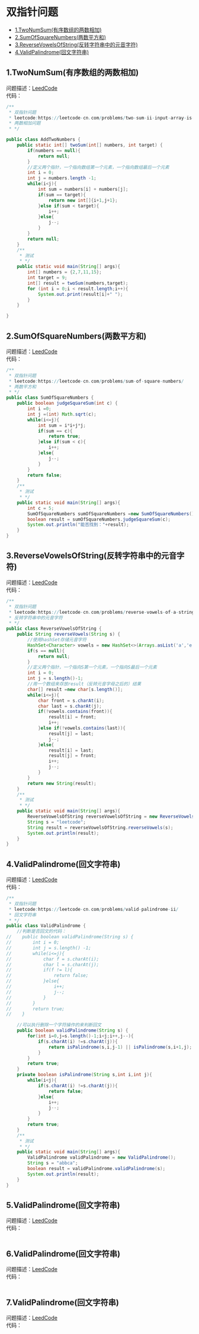 # 双指针问题
* [1.TwoNumSum(有序数组的两数相加)](https://github.com/Hi-world-DF/Interview-knowledge-points/blob/master/LeetCode/doublePointerProblem.md#1twonumsum%E6%9C%89%E5%BA%8F%E6%95%B0%E7%BB%84%E7%9A%84%E4%B8%A4%E6%95%B0%E7%9B%B8%E5%8A%A0)
* [2.SumOfSquareNumbers(两数平方和)](https://github.com/Hi-world-DF/Interview-knowledge-points/blob/master/LeetCode/doublePointerProblem.md#2sumofsquarenumbers%E4%B8%A4%E6%95%B0%E5%B9%B3%E6%96%B9%E5%92%8C)
* [3.ReverseVowelsOfString(反转字符串中的元音字符)](https://github.com/Hi-world-DF/Interview-knowledge-points/blob/master/LeetCode/doublePointerProblem.md#3reversevowelsofstring%E5%8F%8D%E8%BD%AC%E5%AD%97%E7%AC%A6%E4%B8%B2%E4%B8%AD%E7%9A%84%E5%85%83%E9%9F%B3%E5%AD%97%E7%AC%A6)
* [4.ValidPalindrome(回文字符串)](https://github.com/Hi-world-DF/Interview-knowledge-points/blob/master/LeetCode/doublePointerProblem.md#4validpalindrome%E5%9B%9E%E6%96%87%E5%AD%97%E7%AC%A6%E4%B8%B2)

## 1.TwoNumSum(有序数组的两数相加)
问题描述：[LeedCode](https://leetcode-cn.com/problems/two-sum-ii-input-array-is-sorted/)  
代码：
``` java
/**
 * 双指针问题
 * leetcode:https://leetcode-cn.com/problems/two-sum-ii-input-array-is-sorted/
 * 两数相加问题
 * */

public class AddTwoNumbers {
    public static int[] twoSum(int[] numbers, int target) {
        if(numbers == null){
            return null;
        }
        //定义两个指针，一个指向数组第一个元素，一个指向数组最后一个元素
        int i = 0;
        int j = numbers.length -1;
        while(i<j){
            int sum = numbers[i] + numbers[j];
            if(sum == target){
                return new int[]{i+1,j+1};
            }else if(sum < target){
                i++;
            }else{
                j--;
            }
        }
        return null;
    }
    /**
     * 测试
     * */
    public static void main(String[] args){
        int[] numbers = {2,7,11,15};
        int target = 9;
        int[] result = twoSum(numbers,target);
        for (int i = 0;i < result.length;i++){
            System.out.print(result[i]+" ");
        }
    }

}
```

## 2.SumOfSquareNumbers(两数平方和)
问题描述：[LeedCode](https://leetcode-cn.com/problems/sum-of-square-numbers/)  
代码：
``` java
/**
 * 双指针问题
 * leetcode:https://leetcode-cn.com/problems/sum-of-square-numbers/
 * 两数平方和
 * */
public class SumOfSquareNumbers {
    public boolean judgeSquareSum(int c) {
        int i =0;
        int j =(int) Math.sqrt(c);
        while(i<=j){
            int sum = i*i+j*j;
            if(sum == c){
                return true;
            }else if(sum < c){
                i++;
            }else{
                j--;
            }
        }
        return false;
    }
    /**
     * 测试
     * */
    public static void main(String[] args){
        int c = 5;
        SumOfSquareNumbers sumOfSquareNumbers =new SumOfSquareNumbers();
        boolean result = sumOfSquareNumbers.judgeSquareSum(c);
        System.out.println("能否找到："+result);
    }
}
```

## 3.ReverseVowelsOfString(反转字符串中的元音字符)
问题描述：[LeedCode](https://leetcode-cn.com/problems/reverse-vowels-of-a-string/)  
代码：
``` java
/**
 * 双指针问题
 * leetcode:https://leetcode-cn.com/problems/reverse-vowels-of-a-string/
 * 反转字符串中的元音字符
 * */
public class ReverseVowelsOfString {
    public String reverseVowels(String s) {
        //使用hashSet存储元音字符
        HashSet<Character> vowels = new HashSet<>(Arrays.asList('a','e','i','o','u','A','E','I','O','U'));
        if(s == null){
            return null;
        }
        //定义两个指针，一个指向S第一个元素，一个指向S最后一个元素
        int i = 0;
        int j = s.length()-1;
        //用一个数组来存放result（反转元音字母之后的）结果
        char[] result =new char[s.length()];
        while(i<=j){
            char front = s.charAt(i);
            char last = s.charAt(j);
            if(!vowels.contains(front)){
                result[i] = front;
                i++;
            }else if(!vowels.contains(last)){
                result[j] = last;
                j--;
            }else{
                result[i] = last;
                result[j] = front;
                i++;
                j--;
            }
        }
        return new String(result);
    }
    /**
     * 测试
     * */
    public static void main(String[] args){
        ReverseVowelsOfString reverseVowelsOfString = new ReverseVowelsOfString();
        String s = "leetcode";
        String result = reverseVowelsOfString.reverseVowels(s);
        System.out.println(result);
    }
}
```

## 4.ValidPalindrome(回文字符串)
问题描述：[LeedCode](https://leetcode-cn.com/problems/valid-palindrome-ii/)  
代码：
``` java
/**
 * 双指针问题
 * leetcode:https://leetcode-cn.com/problems/valid-palindrome-ii/
 * 回文字符串
 * */
public class ValidPalindrome {
    //判断是否回文的代码：
//    public boolean validPalindrome(String s) {
//        int i = 0;
//        int j = s.length() -1;
//        while(i<=j){
//            char f = s.charAt(i);
//            char l = s.charAt(j);
//            if(f != l){
//                return false;
//            }else{
//                i++;
//                j--;
//            }
//        }
//        return true;
//    }

    //可以执行删除一个字符操作的来判断回文
    public boolean validPalindrome(String s) {
        for(int i=0,j=s.length()-1;i<j;i++,j--){
            if(s.charAt(i) !=s.charAt(j)){
                return isPalindrome(s,i,j-1) || isPalindrome(s,i+1,j);
            }
        }
        return true;
    }
    private boolean isPalindrome(String s,int i,int j){
        while(i<j){
            if(s.charAt(i) !=s.charAt(j)){
                return false;
            }else{
                i++;
                j--;
            }
        }
        return true;
    }
    /**
     * 测试
     * */
    public static void main(String[] args){
        ValidPalindrome validPalindrome = new ValidPalindrome();
        String s = "abbca";
        boolean result = validPalindrome.validPalindrome(s);
        System.out.println(result);
    }
}
```
## 5.ValidPalindrome(回文字符串)
问题描述：[LeedCode](https://leetcode-cn.com/problems/valid-palindrome-ii/)  
代码：
``` java
```

## 6.ValidPalindrome(回文字符串)
问题描述：[LeedCode](https://leetcode-cn.com/problems/valid-palindrome-ii/)  
代码：
``` java
```

## 7.ValidPalindrome(回文字符串)
问题描述：[LeedCode](https://leetcode-cn.com/problems/valid-palindrome-ii/)  
代码：
``` java
```
